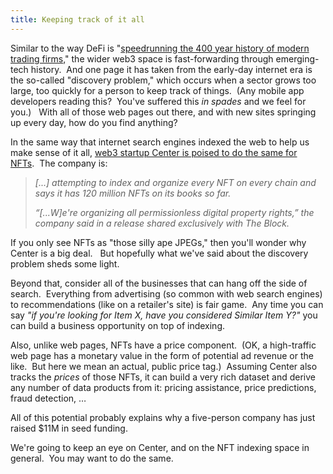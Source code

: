 ```yaml
---
title: Keeping track of it all
---
```

Similar to the way DeFi is "[speedrunning the 400 year history of modern trading firms,](https://www.blockandmortar.xyz/newsletter/its-all-connected-and-thats-the-problem#-things-go-wrong-terraform-labs-celsius-three-arrows-capital-and-systemic-risk)" the wider web3 space is fast-forwarding through emerging-tech history.  And one page it has taken from the early-day internet era is the so-called "discovery problem," which occurs when a sector grows too large, too quickly for a person to keep track of things.  (Any mobile app developers reading this?  You've suffered this _in spades_ and we feel for you.)   With all of those web pages out there, and with new sites springing up every day, how do you find anything?

In the same way that internet search engines indexed the web to help us make sense of it all, [web3 startup Center is poised to do the same for NFTs](https://www.theblock.co/post/159791/center-raises-11-million).  The company is:

> _\[...\] attempting to index and organize every NFT on every chain and says it has 120 million NFTs on its books so far._
> 
> _“\[...W\]e're organizing all permissionless digital property rights,” the company said in a release shared exclusively with The Block._

If you only see NFTs as "those silly ape JPEGs," then you'll wonder why Center is a big deal.   But hopefully what we've said about the discovery problem sheds some light.

Beyond that, consider all of the businesses that can hang off the side of search.  Everything from advertising (so common with web search engines) to recommendations (like on a retailer's site) is fair game.  Any time you can say _"if you're looking for Item X, have you considered Similar Item Y?"_ you can build a business opportunity on top of indexing.

Also, unlike web pages, NFTs have a price component.  (OK, a high-traffic web page has a monetary value in the form of potential ad revenue or the like.  But here we mean an actual, public price tag.)  Assuming Center also tracks the _prices_ of those NFTs, it can build a very rich dataset and derive any number of data products from it: pricing assistance, price predictions, fraud detection, … 

All of this potential probably explains why a five-person company has just raised $11M in seed funding.  

We're going to keep an eye on Center, and on the NFT indexing space in general.  You may want to do the same.